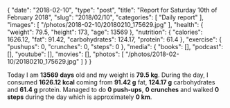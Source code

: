 {
    "date": "2018-02-10",
    "type": "post",
    "title": "Report for Saturday 10th of February 2018",
    "slug": "2018\/02\/10",
    "categories": [
        "Daily report"
    ],
    "images": [
        "\/photos\/2018-02-10\/20180210_175629.jpg"
    ],
    "health": {
        "weight": 79.5,
        "height": 173,
        "age": 13569
    },
    "nutrition": {
        "calories": 1626.12,
        "fat": 91.42,
        "carbohydrates": 124.17,
        "protein": 61.4
    },
    "exercise": {
        "pushups": 0,
        "crunches": 0,
        "steps": 0
    },
    "media": {
        "books": [],
        "podcast": [],
        "youtube": [],
        "movies": [],
        "photos": [
            "\/photos\/2018-02-10\/20180210_175629.jpg"
        ]
    }
}

Today I am <strong>13569 days</strong> old and my weight is <strong>79.5 kg</strong>. During the day, I consumed <strong>1626.12 kcal</strong> coming from <strong>91.42 g</strong> fat, <strong>124.17 g</strong> carbohydrates and <strong>61.4 g</strong> protein. Managed to do <strong>0 push-ups</strong>, <strong>0 crunches</strong> and walked <strong>0 steps</strong> during the day which is approximately <strong>0 km</strong>.
